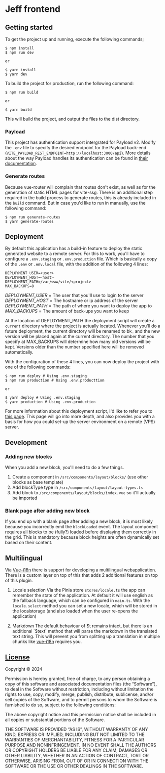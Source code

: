 # Jeff frontend


## Getting started

To get the project up and running, execute the following commands;

```
$ npm install
$ npm run dev

or

$ yarn install
$ yarn dev
```

To build the project for production, run the following command:
```
$ npm run build 

or 

$ yarn build
```
This will build the project, and output the files to the dist directory.


### Payload

This project has authentication support intergrated for Payload v2. Modify the `.env` file to specify the desired endpoint for the Payload back-end (`VITE_PAYLOAD_REST_ENDPOINT=http://localhost:3000/api`). More details about the way Payload handles its authentication can be found in [their documentation](https://payloadcms.com/docs/authentication/overview).

### Generate routes

Because vue-router will complain that routes don't exist, as well as for the generation of static HTML pages for vite-ssg. There is an additional step required in the build process to generate routes, this is already included in the `build` command. But in case you'd like to run in manually, use the following command:

```
$ npm run generate-routes
$ yarn generate-routes
```


## Deployment
By default this application has a build-in feature to deploy the static generated website to a remote server. For this to work, you'll have to configure a `.env.staging` or `.env.production` file. Which is basically a copy of the `.env` or `.env.local` file, with the addition of the following 4 lines:

```
DEPLOYMENT_USER=<user>
DEPLOYMENT_HOST=<host>
DEPLOYMENT_PATH=/var/www/vite/<project>
MAX_BACKUPS=8
```
*DEPLOYMENT_USER* = The user that you'll use to login to the server
*DEPLOYMENT_HOST* = The hostname or ip address of the server 
*DEPLOYMENT_PATH* = The path of where you want to deploy the app to
*MAX_BACKUPS* = The amount of back-ups you want to keep

At the location of DEPLOYMENT_PATH the deployment script will create a `current` directory where the project is actually located. Whenever you'll do a future deployment, the current directory will be renamed to bk_<timecode> and the new version will be placed again at the current directory. The number that you specify at MAX_BACKUPS will determine how many old versions will be kept. Versions older than the number specified here will be removed automatically.

With the configuration of these 4 lines, you can now deploy the project with one of the following commands:


```
$ npm run deploy # Using .env.staging
$ npm run production # Using .env.producttion

or 

$ yarn deploy # Using .env.staging
$ yarn production # Using .env.production
```

For more information about this deployment script, I'd like to refer you to [this page](https://github.com/JeffreyArts/server/wiki/Vite-website-setup). This page will go into more depth, and also provides you with a basis for how you could set-up the server environment on a remote (VPS) server.

## Development

### Adding new blocks
When you add a new block, you'll need to do a few things.

1. Create a component in `/src/components/layout/blocks/` (use other blocks as base template)
2. Add blockType type in `/src/components/layout/layout-types.ts`
3. Add block to `/src/components/layout/blocks/index.vue` so it'll actually be imported


### Blank page after adding new block

If you end up with a blank page after adding a new block, it is most likely because you incorrectly emit the `blockLoaded` event. The layout component requires all blocks to be (fully?) loaded before displaying them correctly in the grid. This is mandatory because block heights are often dynamically set based on their content.



## Multilingual
Via [Vue-i18n](https://github.com/intlify/vue-i18n-next) there is support for developing a multilingual webapplication. There is a custom layer on top of this that adds 2 additional features on top of this plugin.

1. Locale selection
Via the Pinia store `stores/locale.ts` the app can remember the state of the application. At default it will use english as the fallback language, which can be configured in `main.ts`. With the `locale.select` method you can set a new locale, which will be stored in the localstorage (and also loaded when the user re-opens the application)

2. Markdown
The default behaviour of $t remains intact, but there is an additional `$text` method that will parse the markdown in the translated text string. This will prevent you from splitting up a translation in multiple chunks like [vue-i18n](https://vue-i18n.intlify.dev/guide/advanced/component.html#basic-usage) requires you.


## [License](https://github.com/JeffreyArts/create-jeff-backend/blob/master/LICENSE)

Copyright © 2024 <Jeffrey Arts>

Permission is hereby granted, free of charge, to any person obtaining a copy of this software and associated documentation files (the “Software”), to deal in the Software without restriction, including without limitation the rights to use, copy, modify, merge, publish, distribute, sublicense, and/or sell copies of the Software, and to permit persons to whom the Software is furnished to do so, subject to the following conditions:

The above copyright notice and this permission notice shall be included in all copies or substantial portions of the Software.

THE SOFTWARE IS PROVIDED “AS IS”, WITHOUT WARRANTY OF ANY KIND, EXPRESS OR IMPLIED, INCLUDING BUT NOT LIMITED TO THE WARRANTIES OF MERCHANTABILITY, FITNESS FOR A PARTICULAR PURPOSE AND NONINFRINGEMENT. IN NO EVENT SHALL THE AUTHORS OR COPYRIGHT HOLDERS BE LIABLE FOR ANY CLAIM, DAMAGES OR OTHER LIABILITY, WHETHER IN AN ACTION OF CONTRACT, TORT OR OTHERWISE, ARISING FROM, OUT OF OR IN CONNECTION WITH THE SOFTWARE OR THE USE OR OTHER DEALINGS IN THE SOFTWARE.
